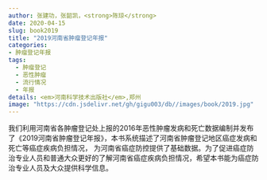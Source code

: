 ```yaml
---
author: 张建功，张韶凯，<strong>陈琼</strong>
date: 2020-04-15
slug: book2019
title: "2019河南省肿瘤登记年报"
categories: 
- 肿瘤登记年报
tags:
  - 肿瘤登记
  - 恶性肿瘤
  - 流行情况
  - 年报
details: <em>河南科学技术出版社</em>,郑州
image: "https://cdn.jsdelivr.net/gh/gigu003/db//images/book/2019.jpg"
---
```


我们利用河南省各肿瘤登记处上报的2016年恶性肿瘤发病和死亡数据编制并发布了《2019河南省肿瘤登记年报》，本书系统描述了河南省肿瘤登记地区癌症发病和死亡等癌症疾病负担情况，
为河南省癌症防控提供了基础数据。为了促进癌症防治专业人员和普通大众更好的了解河南省癌症疾病负担情况，希望本书能为癌症防治专业人员及大众提供科学信息。

